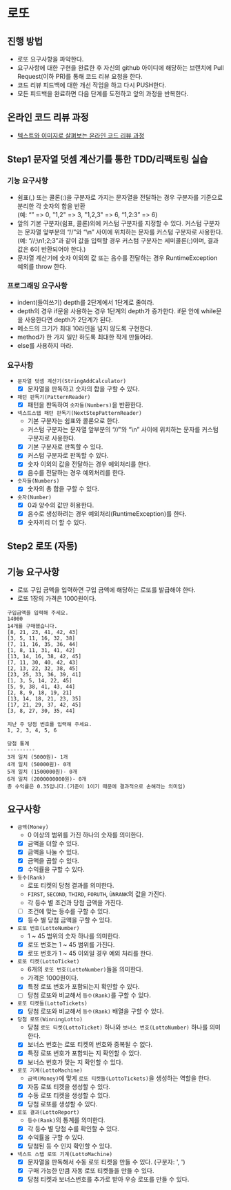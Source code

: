 # 로또
## 진행 방법
* 로또 요구사항을 파악한다.
* 요구사항에 대한 구현을 완료한 후 자신의 github 아이디에 해당하는 브랜치에 Pull Request(이하 PR)를 통해 코드 리뷰 요청을 한다.
* 코드 리뷰 피드백에 대한 개선 작업을 하고 다시 PUSH한다.
* 모든 피드백을 완료하면 다음 단계를 도전하고 앞의 과정을 반복한다.

## 온라인 코드 리뷰 과정
* [텍스트와 이미지로 살펴보는 온라인 코드 리뷰 과정](https://github.com/next-step/nextstep-docs/tree/master/codereview)

## Step1 문자열 덧셈 계산기를 통한 TDD/리팩토링 실습

### 기능 요구사항
- 쉼표(,) 또는 콜론(:)을 구분자로 가지는 문자열을 전달하는 경우 구분자를 기준으로 분리한 각 숫자의 합을 반환  
(예: “” => 0, "1,2" => 3, "1,2,3" => 6, “1,2:3” => 6)
- 앞의 기본 구분자(쉼표, 콜론)외에 커스텀 구분자를 지정할 수 있다. 커스텀 구분자는 문자열 앞부분의 “//”와 “\n” 사이에 위치하는 문자를 커스텀 구분자로 사용한다.  
(예: “//;\n1;2;3”과 같이 값을 입력할 경우 커스텀 구분자는 세미콜론(;)이며, 결과 값은 6이 반환되어야 한다.)
- 문자열 계산기에 숫자 이외의 값 또는 음수를 전달하는 경우 RuntimeException 예외를 throw 한다.

### 프로그래밍 요구사항
- indent(들여쓰기) depth를 2단계에서 1단계로 줄여라.
- depth의 경우 if문을 사용하는 경우 1단계의 depth가 증가한다. if문 안에 while문을 사용한다면 depth가 2단계가 된다.
- 메소드의 크기가 최대 10라인을 넘지 않도록 구현한다.
- method가 한 가지 일만 하도록 최대한 작게 만들어라.
- else를 사용하지 마라.

### 요구사항

- `문자열 덧셈 계산기(StringAddCalculator)`
    - [X] 문자열을 판독하고 숫자의 합을 구할 수 있다.
     
- `패턴 판독기(PatternReader)`
    - [X] 패턴을 판독하여 `숫자들(Numbers)`을 반환한다.
    
- `넥스트스탭 패턴 판독기(NextStepPatternReader)`
    - 기본 구분자는 쉼표와 콜론으로 한다.
    - 커스텀 구분자는 문자열 앞부분의 “//”와 “\n” 사이에 위치하는 문자를 커스텀 구분자로 사용한다.
    - [X] 기본 구분자로 판독할 수 있다.
    - [X] 커스텀 구분자로 판독할 수 있다. 
    - [X] 숫자 이외의 값을 전달하는 경우 예외처리를 한다.
    - [X] 음수를 전달하는 경우 예외처리를 한다. 

- `숫자들(Numbers)`
    - [X] 숫자의 총 합을 구할 수 있다.
    
- `숫자(Number)`
    - [X] 0과 양수의 값만 허용한다.
    - [X] 음수로 생성하려는 경우 예외처리(RuntimeException)를 한다.
    - [X] 숫자끼리 더 할 수 있다.

## Step2 로또 (자동)

## 기능 요구사항
- 로또 구입 금액을 입력하면 구입 금액에 해당하는 로또를 발급해야 한다.
- 로또 1장의 가격은 1000원이다.
````text
구입금액을 입력해 주세요.
14000
14개를 구매했습니다.
[8, 21, 23, 41, 42, 43]
[3, 5, 11, 16, 32, 38]
[7, 11, 16, 35, 36, 44]
[1, 8, 11, 31, 41, 42]
[13, 14, 16, 38, 42, 45]
[7, 11, 30, 40, 42, 43]
[2, 13, 22, 32, 38, 45]
[23, 25, 33, 36, 39, 41]
[1, 3, 5, 14, 22, 45]
[5, 9, 38, 41, 43, 44]
[2, 8, 9, 18, 19, 21]
[13, 14, 18, 21, 23, 35]
[17, 21, 29, 37, 42, 45]
[3, 8, 27, 30, 35, 44]

지난 주 당첨 번호를 입력해 주세요.
1, 2, 3, 4, 5, 6

당첨 통계
---------
3개 일치 (5000원)- 1개
4개 일치 (50000원)- 0개
5개 일치 (1500000원)- 0개
6개 일치 (2000000000원)- 0개
총 수익률은 0.35입니다.(기준이 1이기 때문에 결과적으로 손해라는 의미임)
````

## 요구사항

- `금액(Money)`
    - 0 이상의 범위를 가진 하나의 숫자를 의미한다.
    - [X] 금액을 더할 수 있다.
    - [X] 금액을 나눌 수 있다.
    - [X] 금액을 곱할 수 있다.
    - [X] 수익률을 구할 수 있다.

- `등수(Rank)`
    - 로또 티켓의 당첨 결과를 의미한다.
    - `FIRST`, `SECOND`, `THIRD`, `FORUTH`, `ÙNRANK`의 값을 가진다.
    - 각 등수 별 조건과 당첨 금액을 가진다.
    - [ ] 조건에 맞는 등수를 구할 수 있다.
    - [X] 등수 별 당첨 금액을 구할 수 있다.
    
- `로또 번호(LottoNumber)`
    - 1 ~ 45 범위의 숫자 하나를 의미한다.
    - [X] 로또 번호는 1 ~ 45 범위를 가진다.
    - [X] 로또 번호가 1 ~ 45 이외일 경우 예외 처리를 한다.
    
- `로또 티켓(LottoTicket)`
    - 6개의 `로또 번호(LottoNumber)`들을 의미한다.
    - 가격은 1000원이다.
    - [X] 특정 로또 번호가 포함되는지 확인할 수 있다.
    - [ ] 당첨 로또와 비교해서 `등수(Rank)`를 구할 수 있다.
    
- `로또 티켓들(LottoTickets)`
    - [X] 당첨 로또와 비교해서 `등수(Rank)` 배열을 구할 수 있다.
    
- `당첨 로또(WinningLotto)`
    - 당첨 `로또 티켓(LottoTicket)` 하나와 `보너스 번호(LottoNumber)` 하나를 의미한다.
    - [X] 보너스 번호는 로또 티켓의 번호와 중복될 수 없다. 
    - [X] 특정 로또 번호가 포함되는 지 확인할 수 있다.
    - [X] 보너스 번호가 맞는 지 확인할 수 있다.
    
- `로또 기계(LottoMachine)`
    - `금액(Money)`에 맞게 `로또 티켓들(LottoTickets)`을 생성하는 역할을 한다.
    - [X] 자동 로또 티켓을 생성할 수 있다.
    - [X] 수동 로또 티켓을 생성할 수 있다.
    - [X] 당첨 로또를 생성할 수 있다.
    
- `로또 결과(LottoReport)`
    - `등수(Rank)`의 통계를 의미한다.
    - [X] 각 등수 별 당첨 수를 확인할 수 있다.
    - [X] 수익률을 구할 수 있다.
    - [X] 당첨된 등 수 인지 확인할 수 있다.

- `넥스트 스탭 로또 기계(LottoMachine)`
    - [X] 문자열을 판독해서 수동 로또 티켓을 만들 수 있다. (구분자: ', ')
    - [X] 구매 가능한 만큼 자동 로또 티켓들을 만들 수 있다.
    - [X] 당첨 티켓과 보너스번호를 추가로 받아 우승 로또를 만들 수 있다.
